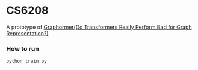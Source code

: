 # CS6208

A prototype of [Graphormer(Do Transformers Really Perform Bad for Graph Representation?)](https://arxiv.org/abs/2106.05234)
### How to run
```
python train.py
```

